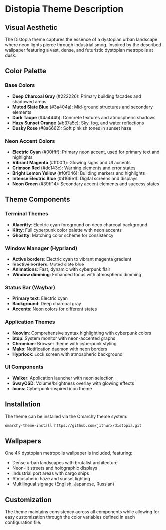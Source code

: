 # Distopia Theme Description

## Visual Aesthetic
The Distopia theme captures the essence of a dystopian urban landscape where neon lights pierce through industrial smog. Inspired by the described wallpaper featuring a vast, dense, and futuristic dystopian metropolis at dusk.

## Color Palette

### Base Colors
- **Deep Charcoal Gray** (#222226): Primary building facades and shadowed areas
- **Muted Slate Blue** (#3a404a): Mid-ground structures and secondary elements
- **Dark Taupe** (#4a444b): Concrete textures and atmospheric shadows
- **Hazy Sunset Orange** (#b37a5c): Sky, fog, and water reflections
- **Dusky Rose** (#8a6662): Soft pinkish tones in sunset haze

### Neon Accent Colors
- **Electric Cyan** (#00ffff): Primary neon accent, used for primary text and highlights
- **Vibrant Magenta** (#ff00ff): Glowing signs and UI accents
- **Crimson Red** (#dc143c): Warning elements and error states
- **Bright Lemon Yellow** (#f0f046): Building markers and highlights
- **Intense Electric Blue** (#4169e1): Digital screens and displays
- **Neon Green** (#39ff14): Secondary accent elements and success states

## Theme Components

### Terminal Themes
- **Alacritty**: Electric cyan foreground on deep charcoal background
- **Kitty**: Full cyberpunk color palette with neon accents
- **Ghostty**: Matching color scheme for consistency

### Window Manager (Hyprland)
- **Active borders**: Electric cyan to vibrant magenta gradient
- **Inactive borders**: Muted slate blue
- **Animations**: Fast, dynamic with cyberpunk flair
- **Window dimming**: Enhanced focus with atmospheric dimming

### Status Bar (Waybar)
- **Primary text**: Electric cyan
- **Background**: Deep charcoal gray
- **Accents**: Neon colors for different states

### Application Themes
- **Neovim**: Comprehensive syntax highlighting with cyberpunk colors
- **btop**: System monitor with neon-accented graphs
- **Chromium**: Browser theme with cyberpunk styling
- **Mako**: Notification daemon with neon borders
- **Hyprlock**: Lock screen with atmospheric background

### UI Components
- **Walker**: Application launcher with neon selection
- **SwayOSD**: Volume/brightness overlay with glowing effects
- **Icons**: Cyberpunk-inspired icon theme

## Installation
The theme can be installed via the Omarchy theme system:
```bash
omarchy-theme-install https://github.com/jithurx/distopia.git
```

## Wallpapers
One 4K dystopian metropolis wallpaper is included, featuring:
- Dense urban landscapes with brutalist architecture
- Neon-lit streets and holographic displays
- Industrial port areas with cargo ships
- Atmospheric haze and sunset lighting
- Multilingual signage (English, Japanese, Russian)

## Customization
The theme maintains consistency across all components while allowing for easy customization through the color variables defined in each configuration file.
